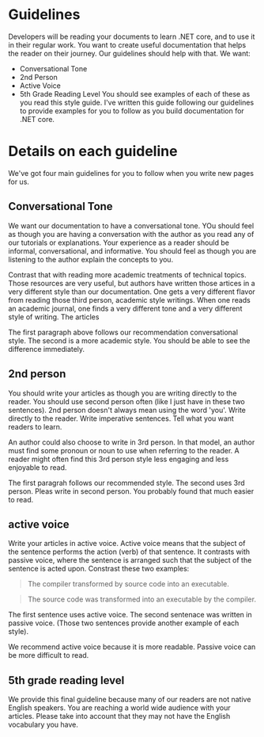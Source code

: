 # Guidelines

Developers will be reading your documents to learn .NET core, and to use it in their regular work.
You want to create useful documentation that helps the reader on their journey. Our guidelines
should help with that. We want:
- Conversational Tone
- 2nd Person
- Active Voice
- 5th Grade Reading Level
You should see examples of each of these as you read this style guide. I've written this guide
following our guidelines to provide examples for you to follow as you build documentation
for .NET core. 

# Details on each guideline

We've got four main guidelines for you to follow when you write new pages for us. 

## Conversational Tone
We want our documentation to have a conversational tone. YOu should feel as though you
are having a conversation with the author as you read any of our tutorials or explanations.
Your experience as a reader should be informal, conversational, and informative. You should
feel as though you are listening to the author explain the concepts to you.

Contrast that with reading more academic treatments of technical topics. Those
resources are very useful, but authors have written those artices in a very different
style than our documentation. One gets a very different flavor from reading those third
person, academic style writings. When one reads an academic journal, one finds a very
different tone and a very different style of writing. The articles 

The first paragraph above follows our recommendation conversational style. The second
is a more academic style. You should be able to see the difference immediately. 

## 2nd person

You should write your articles as though you are writing directly to the reader. You
should use second person often (like I just have in these two sentences). 2nd person doesn't
always mean using the word 'you'. Write directly to the reader. Write imperative sentences.
Tell what you want readers to learn.

An author could also choose to write in 3rd person. In that model, an author must find some
pronoun or noun to use when referring to the reader. A reader might often find this 3rd
person style less engaging and less enjoyable to read.

The first paragrah follows our recommended style. The second uses 3rd person. Pleas write
in second person. You probably found that much easier to read.

## active voice

Write your articles in active voice. Active voice means that the subject of the sentence performs
the action (verb) of that sentence. It contrasts with passive voice, where the sentence is arranged
such that the subject of the sentence is acted upon. Constrast these two examples:

>The compiler transformed by source code into an executable.

>The source code was transformed into an executable by the compiler.

The first sentence uses active voice. The second sentenace was written in passive voice.
(Those two sentences provide another example of each style).

We recommend active voice because it is more readable. Passive voice can be more difficult to read.

## 5th grade reading level

We provide this final guideline because many of our readers are not native English speakers. You are reaching
a world wide audience with your articles. Please take into account that they may not have the English
vocabulary you have.

